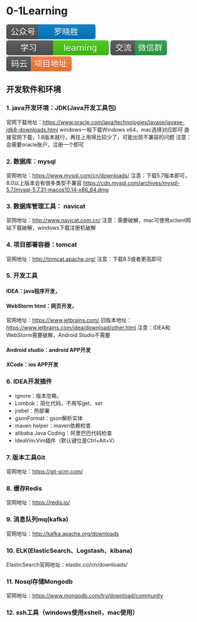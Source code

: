 # 0-1Learning

![alt text](../static/common/svg/luoxiaosheng.svg "公众号")
![alt text](../static/common/svg/luoxiaosheng_learning.svg "学习")
![alt text](../static/common/svg/luoxiaosheng_wechat.svg "微信")
![alt text](../static/common/svg/luoxiaosheng_gitee.svg "码云")

## 开发软件和环境

### 1. java开发环境：JDK(Java开发工具包)
官网下载地址：https://www.oracle.com/java/technologies/javase/javase-jdk8-downloads.html
windows一般下载Windows x64，mac选择对应即可
直接官网下载，1.8版本就行，再往上用得比较少了，可能出现不兼容的问题
注意：会需要oracle账户，注册一个即可

### 2. 数据库：mysql 
官网地址：https://www.mysql.com/cn/downloads/
注意：下载5.7版本即可，8.0以上版本会有很多类型不兼容
https://cdn.mysql.com/archives/mysql-5.7/mysql-5.7.31-macos10.14-x86_64.dmg

### 3. 数据库管理工具： navicat
官网地址：http://www.navicat.com.cn/
注意：需要破解，mac可使用xclient网站下载破解，windows下载注册机破解

### 4. 项目部署容器：tomcat
官网地址：http://tomcat.apache.org/
注意：下载8.5或者更高即可

### 5. 开发工具
#### IDEA：java程序开发，
#### WebStorm html：网页开发，
官网地址：https://www.jetbrains.com/
旧版本地址：https://www.jetbrains.com/idea/download/other.html
注意：IDEA和WebStorm需要破解，Android Studio不需要

#### Android studio：android APP开发
#### XCode：ios APP开发

### 6. IDEA开发插件
* ignore：版本忽略，
* Lombok：简化代码，不用写get、set
* jrebel：热部署
* gsonFormat：gson解析实体
* maven helper：maven依赖检查
* alibaba Java Coding：阿里巴巴代码检查
* IdeaVim:Vim插件（默认键位是Ctrl+Alt+V）

### 7. 版本工具Git
官网地址：https://git-scm.com/

### 8. 缓存Redis
官网地址：https://redis.io/

### 9. 消息队列mq(kafka)
官网地址：http://kafka.apache.org/downloads

### 10. ELK(ElasticSearch、Logstash、kibana)
ElasticSearch官网地址：elastic.co/cn/downloads/

### 11. Nosql存储Mongodb
官网地址：https://www.mongodb.com/try/download/community

### 12. ssh工具（windows使用xshell，mac使用）









